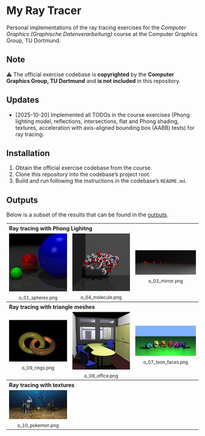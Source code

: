 # My Ray Tracer
Personal implementations of the ray tracing exercises for the *Computer Graphics (Graphische Datenverarbeitung)* course at the Computer Graphics Group, TU Dortmund.

## Note
⚠️ The official exercise codebase is **copyrighted** by the **Computer Graphics Group, TU Dortmund** and **is not included** in this repository.

## Updates
- [2025-10-20] Implemented all TODOs in the course exercises (Phong lighting model, reflections, intersections, flat and Phong shading, textures, acceleration with axis-aligned bounding box (AABB) tests) for ray tracing.

## Installation
1. Obtain the official exercise codebase from the course.
2. Clone this repository into the codebase’s project root.
3. Build and run following the instructions in the codebase’s `README.md`.

## Outputs
Below is a subset of the results that can be found in the [outputs](outputs/).
<table>
  <tr>
    <th colspan="3" align="left">Ray tracing with Phong Lighitng</th>
  </tr>
  <tr>
    <td align="center">
      <a href="outputs/o_01_spheres.png"><img src="outputs/o_01_spheres.png" alt="spheres" width="320"></a><br>
      <sub>o_01_spheres.png</sub>
    </td>
    <td align="center">
      <a href="outputs/o_04_molecule.png"><img src="outputs/o_04_molecule.png" alt="molecule" width="320"></a><br>
      <sub>o_04_molecule.png</sub>
    </td>
    <td align="center">
      <a href="outputs/o_03_mirror.png"><img src="outputs/o_03_mirror.png" alt="mirror" width="320"></a><br>
      <sub>o_03_mirror.png</sub>
    </td>
  </tr>
  <tr>
    <th colspan="3" align="left">Ray tracing with triangle meshes</th>
  </tr>
  <tr>
    <td align="center">
      <a href="outputs/o_09_rings.png"><img src="outputs/o_09_rings.png" alt="rings" width="320"></a><br>
      <sub>o_09_rings.png</sub>
    </td>
    <td align="center">
      <a href="outputs/o_08_office.png"><img src="outputs/o_08_office.png" alt="office" width="320"></a><br>
      <sub>o_08_office.png</sub>
    </td>
    <td align="center">
      <a href="outputs/o_07_toon_faces.png"><img src="outputs/o_07_toon_faces.png" alt="molecule" width="320"></a><br>
      <sub>o_07_toon_faces.png</sub>
    </td>
  </tr>
  <tr>
    <th colspan="3" align="left">Ray tracing with textures</th>
  </tr>
  <tr>
    <td align="center">
      <a href="outputs/o_10_pokemon.png"><img src="outputs/o_10_pokemon.png" alt="pokemon" width="320"></a><br>
      <sub>o_10_pokemon.png</sub>
    </td>
    <td align="center">
    </td>
    <td align="center">
    </td>
  </tr>
</table>
<!--
Phong lighting model and reflections with spheres `o_01_spheres.png`.
<div style="display: inline-block; vertical-align: top;">
    <img src="outputs/o_01_spheres.png" alt="o_01_spheres.png" width="250"><br>
    <strong>Phong Lighting Model for spheres</strong><br>
  </div>
--->
<!-------
<h2>Outputs</h2>
Below is a subset of the results that can be found in the [outputs](outputs/).
<table>
  <tr>
    <td align="center">
      <a href="outputs/img1.png"><img src="outputs/thumbs/img1_480.png" alt="Caption 1" width="320"></a><br>
      <sub>Caption 1</sub>
    </td>
    <td align="center">
      <a href="outputs/img2.png"><img src="outputs/thumbs/img2_480.png" alt="Caption 2" width="320"></a><br>
      <sub>Caption 2</sub>
    </td>
    <td align="center">
      <a href="outputs/img3.png"><img src="outputs/thumbs/img3_480.png" alt="Caption 3" width="320"></a><br>
      <sub>Caption 3</sub>
    </td>
  </tr>
  <tr>
    <td align="center">
      <a href="outputs/img4.png"><img src="outputs/thumbs/img4_480.png" alt="Caption 4" width="320"></a><br>
      <sub>Caption 4</sub>
    </td>
    <td align="center">
      <a href="outputs/img5.png"><img src="outputs/thumbs/img5_480.png" alt="Caption 5" width="320"></a><br>
      <sub>Caption 5</sub>
    </td>
    <td align="center">
      <a href="outputs/img6.png"><img src="outputs/thumbs/img6_480.png" alt="Caption 6" width="320"></a><br>
      <sub>Caption 6</sub>
    </td>
  </tr>
  <tr>
    <td align="center">
      <a href="outputs/img7.png"><img src="outputs/thumbs/img7_480.png" alt="Caption 7" width="320"></a><br>
      <sub>Caption 7</sub>
    </td>
    <td align="center">
      <a href="outputs/img8.png"><img src="outputs/thumbs/img8_480.png" alt="Caption 8" width="320"></a><br>
      <sub>Caption 8</sub>
    </td>
    <td align="center">
      <a href="outputs/img9.png"><img src="outputs/thumbs/img9_480.png" alt="Caption 9" width="320"></a><br>
      <sub>Caption 9</sub>
    </td>
  </tr>
</table>
------------------>
